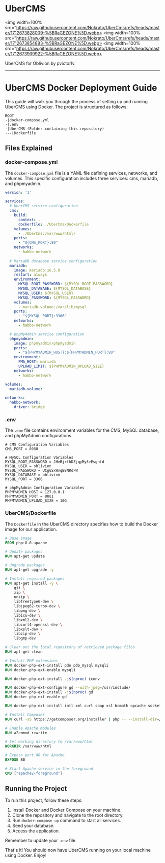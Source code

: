 # UberCMS
<img width=100% src="https://raw.githubusercontent.com/Nokrato/UberCms/refs/heads/master/1712673828009-%5BRaGEZONE%5D.webp>
<img width=100% src="https://raw.githubusercontent.com/Nokrato/UberCms/refs/heads/master/1712673854883-%5BRaGEZONE%5D.webp>
<img width=100% src="https://raw.githubusercontent.com/Nokrato/UberCms/refs/heads/master/1712673909922-%5BRaGEZONE%5D.webp>



UberCMS for Oblivion by pvictorlv.

---

# UberCMS Docker Deployment Guide

This guide will walk you through the process of setting up and running UberCMS using Docker. The project is structured as follows:

```
ROOT
-|docker-compose.yml
-|.env
-|UberCMS (Folder containing this repository)
---|Dockerfile
```

## Files Explained

### docker-compose.yml

The `docker-compose.yml` file is a YAML file defining services, networks, and volumes. This specific configuration includes three services: cms, mariadb, and phpmyadmin.

```yml
version: '3'

services:
  # UberCMS service configuration
  cms:
    build: 
      context: .
      dockerfile: ./UberCms/Dockerfile
    volumes:
      - ./UberCms:/var/www/html/
    ports:
      - "${CMS_PORT}:80"
    networks:
      - habbo-network
  
  # MariaDB database service configuration
  mariadb:
    image: mariadb:10.5.8
    restart: always
    environment:
      MYSQL_ROOT_PASSWORD: ${MYSQL_ROOT_PASSWORD}
      MYSQL_DATABASE: ${MYSQL_DATABASE}
      MYSQL_USER: ${MYSQL_USER}
      MYSQL_PASSWORD: ${MYSQL_PASSWORD}
    volumes:
      - mariadb-volume:/var/lib/mysql
    ports:
      - "${MYSQL_PORT}:3306"
    networks:
      - habbo-network

  # phpMyAdmin service configuration
  phpmyadmin:
    image: phpmyadmin/phpmyadmin
    ports:
      - "${PHPMYADMIN_HOST}:${PHPMYADMIN_PORT}:80"
    environment:
      PMA_HOST: mariadb
      UPLOAD_LIMIT: ${PHPMYADMIN_UPLOAD_SIZE}
    networks:
      - habbo-network

volumes:
  mariadb-volume:

networks:
  habbo-network:
    driver: bridge
```

### .env

The `.env` file contains environment variables for the CMS, MySQL database, and phpMyAdmin configurations.

```
# CMS Configuration Variables 
CMS_PORT = 8080

# MySQL Configuration Variables 
MYSQL_ROOT_PASSWORD = JHeRjrfhDZjqyMy3eEsghfd
MYSQL_USER = oblivion
MYSQL_PASSWORD = UCgGSxWvqB8NRdFW
MYSQL_DATABASE = oblivion
MYSQL_PORT = 3306

# phpMyAdmin Configuration Variables 
PHPMYADMIN_HOST = 127.0.0.1 
PHPMYADMIN_PORT = 8081 
PHPMYADMIN_UPLOAD_SIZE = 10G 
```

### UberCMS/Dockerfile

The `Dockerfile` in the UberCMS directory specifies how to build the Docker image for our application.

```dockerfile
# Base image
FROM php:8.0-apache

# Update packages
RUN apt-get update

# Upgrade packages
RUN apt-get upgrade -y

# Install required packages
RUN apt-get install -y \
    git \
    zip \
    unzip \
    libfreetype6-dev \
    libjpeg62-turbo-dev \
    libpng-dev \
    libicu-dev \
    libxml2-dev \
    libcurl4-openssl-dev \
    libxslt-dev \
    libzip-dev \
    libgmp-dev

# Clear out the local repository of retrieved package files
RUN apt-get clean

# Install PHP extensions
RUN docker-php-ext-install pdo pdo_mysql mysqli
RUN docker-php-ext-enable mysqli

RUN docker-php-ext-install -j$(nproc) iconv

RUN docker-php-ext-configure gd --with-jpeg=/usr/include/
RUN docker-php-ext-install -j$(nproc) gd
RUN docker-php-ext-enable gd

RUN docker-php-ext-install intl xml curl soap xsl bcmath opcache sockets exif gettext pcntl shmop sysvmsg sysvsem sysvshm gmp zip

# Install Composer
RUN curl -sS https://getcomposer.org/installer | php -- --install-dir=/usr/local/bin --filename=composer

# Enable Apache modules
RUN a2enmod rewrite 

# Set working directory to /var/www/html
WORKDIR /var/www/html

# Expose port 80 for Apache
EXPOSE 80

# Start Apache service in the foreground
CMD ["apache2-foreground"]
```

## Running the Project

To run this project, follow these steps:

1. Install Docker and Docker Compose on your machine.
2. Clone the repository and navigate to the root directory.
3. Run `docker-compose up` command to start all services.
4. Seed your database.
5. Access the application.

Remember to update your `.env` file.

That's it! You should now have UberCMS running on your local machine using Docker. Enjoy!
